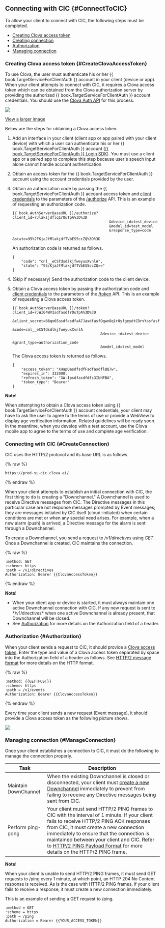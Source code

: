 ## Connecting with CIC {#ConnectToCIC}
To allow your client to connect with CIC, the following steps must be completed.
* [Creating Clova access token](#CreateClovaAccessToken)
* [Creating connection](#CreateConnection)
* [Authorization](#Authorization)
* [Managing connection](#ManageConnection)

### Creating Clova access token {#CreateClovaAccessToken}
To use Clova, the user must authenticate his or her {{ book.TargetServiceForClientAuth }} account in your client (device or app). When your client attempts to connect with CIC, it requires a Clova access token which can be obtained from the Clova authorization server by providing the authorized {{ book.TargetServiceForClientAuth }} account credentials.  You should use the [Clova Auth API](/CIC/References/Clova_Auth_API.md) for this process.

![](/CIC/Resources/Images/CIC_Authorization.png)

<a class="ignoreOnPDF" target="_blank" href="/CIC/Resources/Images/CIC_Authorization.png">View a larger image</a>

Below are the steps for obtaining a Clova access token.

<ol>
<li><p>Add an interface in your client (client app or app paired with your client device) with which a user can authenticate his or her {{ book.TargetServiceForClientAuth }} account (<a href="{{ book.LoginAPIofTargetService }}" target="_blank">{{ book.TargetServiceForClientAuth }} Login SDK</a>). You must use a client app or a paired app to complete this step because user's speech input alone cannot handle account authentication.</p>
</li>
<li><p>Obtain an access token for the {{ book.TargetServiceForClientAuth }} account using the account credentials provided by the user.</p>
</li>
<li><p>Obtain an authorization code by passing the {{ book.TargetServiceForClientAuth }} account access token and <a href="#ClientAuthInfo">client credentials</a> to the parameters of the <a href="/CIC/References/Clova_Auth_API.html#authorize">/authorize</a> API. This is an example of requesting an authorization code.</p>
<pre><code>{{ book.AuthServerBaseURL }}/authorize?client_id=7Jlaksjdflq1rOuTpA%3D%3D
                                            &amp;device_id=test_device
                                            &amp;model_id=test_model
                                            &amp;response_type=code
                                            &amp;state=95%2FKjaJfMlakjdfTVbES5ccZQ%3D%3D
</code></pre>
<p>An authorization code is returned as follows.</p>
<pre><code>{
    "code": "cnl__eCSTdsdlkjfweyuxXvnlA",
    "state": "95/KjaJfMlakjdfTVbES5ccZQ=="
}
</code></pre></li>
<li><p>(Skip if necessary) Send the authorization code to the client device.</p>
</li>
<li><p>Obtain a Clova access token by passing the authorization code and <a href="#ClientAuthInfo">client credentials</a> to the parameters of the <a href="/CIC/References/Clova_Auth_API.html#token">/token</a> API. This is an example of requesting a Clova access token.</p>
<pre><code>{{ book.AuthServerBaseURL }}/token?client_id=7JWI64WVIsdfasdfrOuTpA%3D%3D
                                        &amp;client_secret=66qo65asdfasdfaA7JasdfasfOqwnOq1rOyfgeydtCDrvYasfasf%3D
                                        &amp;code=cnl__eCSTdsdlkjfweyuxXvnlA
                                        &amp;device_id=test_device
                                        &amp;grant_type=authorization_code
                                        &amp;model_id=test_model
</code></pre>
<p>The Clova access token is returned as follows.</p>
<pre><code>{
    "access_token": "XHapQasdfsdfFsdfasdflQQ7w",
    "expires_in": 332000,
    "refresh_token": "GW-Ipsdfasdfdfs3IbHFBA",
    "token_type": "Bearer"
}
</code></pre>
</li>
</ol>

<div class="note">
<p><strong>Note!</strong></p>
<p>When attempting to obtain a Clova access token using {{ book.TargetServiceForClientAuth }} account credentials, your client may have to ask the user to agree to the terms of use or provide a WebView to display age verification information. Related guidelines will be ready soon. In the meantime, when you develop with a test account, use the Clova mobile app to agree to the terms of use and complete age verification.</p>
</div>


### Connecting with CIC {#CreateConnection}
CIC uses the HTTP/2 protocol and its base URL is as follows.

{% raw %}
```
https://prod-ni-cic.clova.ai/
```
{% endraw %}

When your client attempts to establish an initial connection with CIC, the first thing to do is creating a "Downchannel." A Downchannel is used to receive Directive messages from CIC. The Directive messages in this particular case are not response messages prompted by Event messages; they are messages initiated by CIC itself (cloud-initiated) when certain conditions are met or when any special need arises. For example, when a new alarm (push) is arrived, a Directive message for the alarm is sent through a Downchannel.

To create a Downchannel, you send a request to */v1/directives* using *GET*. Once a Downchannel is created, CIC maintains the connection.

{% raw %}
```
:method: GET
:scheme: https
:path = /v1/directives
Authorization: Bearer {{ClovaAccessToken}}
```
{% endraw %}

<div class="note">
<p><strong>Note!</strong></p>
<ul><li>When your client app or device is started, it must always maintain one active Downchannel connection with CIC. If any new request is sent to */v1/directives* when one active Downchannel is already present, that Downchannel will be closed.</li><li>See <a href="#Authorization">Authorization</a> for more details on the Authorization field of a header.</li></ul>
</div>


### Authorization {#Authorization}
When your client sends a request to CIC, it should provide a [Clova access token](#CreateClovaAccessToken). Enter the type and value of a Clova access token separated by space into the Authorization field of a header as follows. See [HTTP/2 message format](/CIC/References/HTTP2_Message_Format.md) for more details on the HTTP format.

{% raw %}
```
:method: {{GET|POST}}
:scheme: https
:path = /v1/events
Authorization: Bearer {{ClovaAccessToken}}
```
{% endraw %}

Every time your client sends a new request (Event message), it should provide a Clova access token as the following picture shows.

![](/CIC/Resources/Images/CIC_Message_Interaction_Diagram.png)

### Managing connection {#ManageConnection}

Once your client establishes a connection to CIC, it must do the following to manage the connection properly.

| Task  | Description  |
|----------|-----------------------------------|
| Maintain DownChannel | When the existing Downchannel is closed or disconnected, your client must [create a new Downchannel](##CreateConnection) immediately to prevent from failing to receive any Directive messages being sent from CIC. |
| Perform ping-pong | Your client must send HTTP/2 PING frames to CIC with the interval of 1 minute. If your client fails to receive HTTP/2 PING ACK responses from CIC, it must create a new connection immediately to ensure that the connection is maintained between your client and CIC. Refer to [HTTP/2 PING Payload Format](https://http2.github.io/http2-spec/#rfc.figure.12) for more details on the HTTP/2 PING frame. |

<div class="note">
<p><strong>Note!</strong></p>
<p>When your client is unable to send HTTP/2 PING frames, it must send GET requests to /ping every 1 minute,  at which point, an HTTP 204 No Content response is received. As is the case with HTTP/2 PING frames, if your client fails to receive a response, it must create a new connection immediately.</p>
<p>This is an example of sending a GET request to /ping.</p>
<pre><code>:method = GET
:scheme = https
:path = /ping
Authorization = Bearer {{YOUR_ACCESS_TOKEN}}
</code></pre>
</div>
